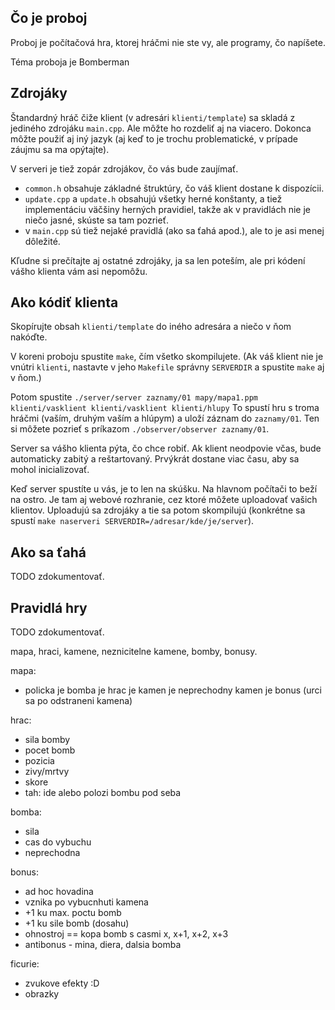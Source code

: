 
Čo je proboj
------------

Proboj je počítačová hra, ktorej hráčmi nie ste vy, ale programy, čo napíšete.

Téma proboja je Bomberman


Zdrojáky
--------

Štandardný hráč čiže klient (v adresári `klienti/template`) sa skladá z jediného
zdrojáku `main.cpp`. Ale môžte ho rozdeliť aj na viacero. Dokonca môžte použiť
aj iný jazyk (aj keď to je trochu problematické, v prípade záujmu sa ma
opýtajte).

V serveri je tiež zopár zdrojákov, čo vás bude zaujímať.

- `common.h` obsahuje základné štruktúry, čo váš klient dostane k dispozícii.
- `update.cpp` a `update.h` obsahujú všetky herné konštanty, a tiež
  implementáciu väčšiny herných pravidiel, takže ak v pravidlách nie je niečo
  jasné, skúste sa tam pozrieť.
- v `main.cpp` sú tiež nejaké pravidlá (ako sa ťahá apod.), ale to je asi menej
  dôležité.

Kľudne si prečítajte aj ostatné zdrojáky, ja sa len poteším, ale pri kódení
vášho klienta vám asi nepomôžu.


Ako kódiť klienta
-----------------

Skopírujte obsah `klienti/template` do iného adresára a niečo v ňom nakóďte.

V koreni proboju spustite `make`, čím všetko skompilujete. (Ak váš klient nie je
vnútri `klienti`, nastavte v jeho `Makefile` správny `SERVERDIR` a spustite
`make` aj v ňom.)

Potom spustite `./server/server zaznamy/01 mapy/mapa1.ppm klienti/vasklient
klienti/vasklient klienti/hlupy` To spustí hru s troma hráčmi (vaším, druhým
vaším a hlúpym) a uloží záznam do `zaznamy/01`. Ten si môžete pozrieť s príkazom
`./observer/observer zaznamy/01`.

Server sa vášho klienta pýta, čo chce robiť. Ak klient neodpovie včas, bude
automaticky zabitý a reštartovaný. Prvýkrát dostane viac času, aby sa mohol
inicializovať.

Keď server spustíte u vás, je to len na skúšku. Na hlavnom počítači to beží na
ostro. Je tam aj webové rozhranie, cez ktoré môžete uploadovať vašich klientov.
Uploadujú sa zdrojáky a tie sa potom skompilujú (konkrétne sa spustí `make
naserveri SERVERDIR=/adresar/kde/je/server`).


Ako sa ťahá
-----------

TODO zdokumentovať.


Pravidlá hry
------------

TODO zdokumentovať.

mapa, hraci, kamene, neznicitelne kamene, bomby, bonusy.

mapa:
- policka
    je bomba
    je hrac
    je kamen
    je neprechodny kamen
    je bonus (urci sa po odstraneni kamena)

hrac:
- sila bomby
- pocet bomb
- pozicia
- zivy/mrtvy
- skore
- tah: ide alebo polozi bombu pod seba

bomba:
- sila
- cas do vybuchu
- neprechodna

bonus:
- ad hoc hovadina
- vznika po vybucnhuti kamena
- +1 ku max. poctu bomb
- +1 ku sile bomb (dosahu)
- ohnostroj == kopa bomb s casmi x, x+1, x+2, x+3
- antibonus - mina, diera, dalsia bomba

ficurie:
- zvukove efekty :D
- obrazky



